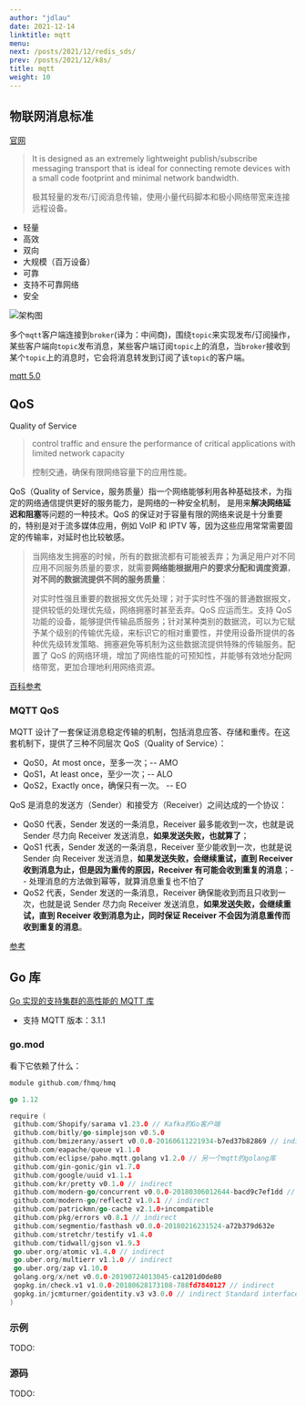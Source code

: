 ```yaml
---
author: "jdlau"
date: 2021-12-14
linktitle: mqtt
menu:
next: /posts/2021/12/redis_sds/
prev: /posts/2021/12/k8s/
title: mqtt
weight: 10
---
```


## 物联网消息标准

[官网](https://mqtt.org/)

> It is designed as an extremely lightweight publish/subscribe messaging transport that is ideal for connecting remote devices with a small code footprint and minimal network bandwidth.
>
> 极其轻量的发布/订阅消息传输，使用小量代码脚本和极小网络带宽来连接远程设备。

- 轻量
- 高效
- 双向
- 大规模（百万设备）
- 可靠
- 支持不可靠网络
- 安全

![架构图](/image/mqtt架构图.png)

多个`mqtt`客户端连接到`broker`(译为：中间商)，围绕`topic`来实现发布/订阅操作，某些客户端向`topic`发布消息，某些客户端订阅`topic`上的消息，当`broker`接收到某个`topic`上的消息时，它会将消息转发到订阅了该`topic`的客户端。

[mqtt 5.0](https://docs.oasis-open.org/mqtt/mqtt/v5.0/mqtt-v5.0.html)

## QoS

Quality of Service

> control traffic and ensure the performance of critical applications with limited network capacity
>
> 控制交通，确保有限网络容量下的应用性能。

QoS（Quality of Service，服务质量）指一个网络能够利用各种基础技术，为指定的网络通信提供更好的服务能力，是网络的一种安全机制， 是用来**解决网络延迟和阻塞**等问题的一种技术。QoS 的保证对于容量有限的网络来说是十分重要的，特别是对于流多媒体应用，例如 VoIP 和 IPTV 等，因为这些应用常常需要固定的传输率，对延时也比较敏感。

> 当网络发生拥塞的时候，所有的数据流都有可能被丢弃；为满足用户对不同应用不同服务质量的要求，就需要**网络能根据用户的要求分配和调度资源**，**对不同的数据流提供不同的服务质量**：
>
> 对实时性强且重要的数据报文优先处理；对于实时性不强的普通数据报文，提供较低的处理优先级，网络拥塞时甚至丢弃。QoS 应运而生。支持 QoS 功能的设备，能够提供传输品质服务；针对某种类别的数据流，可以为它赋予某个级别的传输优先级，来标识它的相对重要性，并使用设备所提供的各种优先级转发策略、拥塞避免等机制为这些数据流提供特殊的传输服务。配置了 QoS 的网络环境，增加了网络性能的可预知性，并能够有效地分配网络带宽，更加合理地利用网络资源。

[百科参考](https://baike.baidu.com/item/qos/404053)

### MQTT QoS

MQTT 设计了一套保证消息稳定传输的机制，包括消息应答、存储和重传。在这套机制下，提供了三种不同层次 QoS（Quality of Service）：

- QoS0，At most once，至多一次；-- AMO
- QoS1，At least once，至少一次；-- ALO
- QoS2，Exactly once，确保只有一次。 -- EO

QoS 是消息的发送方（Sender）和接受方（Receiver）之间达成的一个协议：

- QoS0 代表，Sender 发送的一条消息，Receiver 最多能收到一次，也就是说 Sender 尽力向 Receiver 发送消息，**如果发送失败，也就算了**；
- QoS1 代表，Sender 发送的一条消息，Receiver 至少能收到一次，也就是说 Sender 向 Receiver 发送消息，**如果发送失败，会继续重试，直到 Receiver 收到消息为止，但是因为重传的原因，Receiver 有可能会收到重复的消息**；-- 处理消息的方法做到幂等，就算消息重复也不怕了
- QoS2 代表，Sender 发送的一条消息，Receiver 确保能收到而且只收到一次，也就是说 Sender 尽力向 Receiver 发送消息，**如果发送失败，会继续重试，直到 Receiver 收到消息为止，同时保证 Receiver 不会因为消息重传而收到重复的消息**。

[参考](https://zhuanlan.zhihu.com/p/80203905)

## Go 库

[Go 实现的支持集群的高性能的 MQTT 库](https://github.com/fhmq/hmq/)

- 支持 MQTT 版本：3.1.1

### go.mod

看下它依赖了什么：

```go
module github.com/fhmq/hmq

go 1.12

require (
 github.com/Shopify/sarama v1.23.0 // Kafka的Go客户端
 github.com/bitly/go-simplejson v0.5.0
 github.com/bmizerany/assert v0.0.0-20160611221934-b7ed37b82869 // indirect
 github.com/eapache/queue v1.1.0
 github.com/eclipse/paho.mqtt.golang v1.2.0 // 另一个mqtt的golang库
 github.com/gin-gonic/gin v1.7.0
 github.com/google/uuid v1.1.1
 github.com/kr/pretty v0.1.0 // indirect
 github.com/modern-go/concurrent v0.0.0-20180306012644-bacd9c7ef1dd // indirect
 github.com/modern-go/reflect2 v1.0.1 // indirect
 github.com/patrickmn/go-cache v2.1.0+incompatible
 github.com/pkg/errors v0.8.1 // indirect
 github.com/segmentio/fasthash v0.0.0-20180216231524-a72b379d632e
 github.com/stretchr/testify v1.4.0
 github.com/tidwall/gjson v1.9.3
 go.uber.org/atomic v1.4.0 // indirect
 go.uber.org/multierr v1.1.0 // indirect
 go.uber.org/zap v1.10.0
 golang.org/x/net v0.0.0-20190724013045-ca1201d0de80
 gopkg.in/check.v1 v1.0.0-20180628173108-788fd7840127 // indirect
 gopkg.in/jcmturner/goidentity.v3 v3.0.0 // indirect Standard interface for holding authenticated identities and their attributes.
)
```

### 示例

TODO:

### 源码

TODO:

